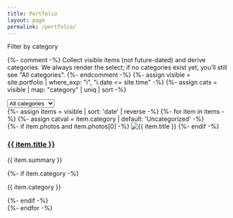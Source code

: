 ```yaml
---
title: Portfolio
layout: page
permalink: /portfolio/
---
```


<!-- Filter -->
<div class="portfolio-filter">
  <label for="cat-filter" class="sr-only">Filter by category</label>

  {%- comment -%}
  Collect visible items (not future-dated) and derive categories.
  We always render the select; if no categories exist yet, you’ll still see "All categories".
  {%- endcomment -%}
  {%- assign visible = site.portfolio | where_exp: "i", "i.date <= site.time" -%}
  {%- assign cats = visible | map: "category" | uniq | sort -%}

  <select id="cat-filter">
    <option value="all">All categories</option>
    {%- for c in cats -%}
      {%- if c and c != "" -%}
        <option value="{{ c | downcase }}">{{ c }}</option>
      {%- endif -%}
    {%- endfor -%}
    {%- assign has_uncat = false -%}
    {%- for i in visible -%}
      {%- if i.category == nil or i.category == "" -%}
        {%- assign has_uncat = true -%}
      {%- endif -%}
    {%- endfor -%}
    {%- if has_uncat -%}
      <option value="uncategorized">Uncategorized</option>
    {%- endif -%}
  </select>
</div>

<!-- Grid -->
<div class="card-grid" id="portfolio-grid">
  {%- assign items = visible | sort: 'date' | reverse -%}
  {%- for item in items -%}
    {%- assign catval = item.category | default: 'Uncategorized' -%}
    <article class="card" data-category="{{ catval | downcase }}">
      {%- if item.photos and item.photos[0] -%}
        <img src="{{ item.photos[0] | relative_url }}" alt="{{ item.title }}">
      {%- endif -%}
      <div class="pad">
        <h3><a href="{{ item.url | relative_url }}">{{ item.title }}</a></h3>
        <p>{{ item.summary }}</p>
        {%- if item.category -%}
          <p class="mini-cat"><span class="tag">{{ item.category }}</span></p>
        {%- endif -%}
      </div>
    </article>
  {%- endfor -%}
</div>

<script>
(function(){
  const sel = document.getElementById('cat-filter');
  const grid = document.getElementById('portfolio-grid');
  if (!sel || !grid) return;

  const cards = Array.from(grid.querySelectorAll('.card'));

  function apply(val){
    cards.forEach(card => {
      const cat = (card.getAttribute('data-category') || '').toLowerCase();
      const show = (val === 'all') || (cat === val);
      card.style.display = show ? '' : 'none';
    });
  }

  // Restore selection from ?cat= query if present
  const params = new URLSearchParams(location.search);
  const qcat = (params.get('cat') || '').toLowerCase();
  if (qcat) {
    const opt = Array.from(sel.options).find(o => o.value.toLowerCase() === qcat);
    if (opt) sel.value = opt.value;
  }

  sel.addEventListener('change', () => {
    apply(sel.value);
    // Update URL (no reload)
    const p = new URLSearchParams(location.search);
    if (sel.value === 'all') { p.delete('cat'); }
    else { p.set('cat', sel.value); }
    const url = location.pathname + (p.toString() ? '?' + p.toString() : '');
    history.replaceState(null, '', url);
  });

  apply(sel.value);
})();
</script>